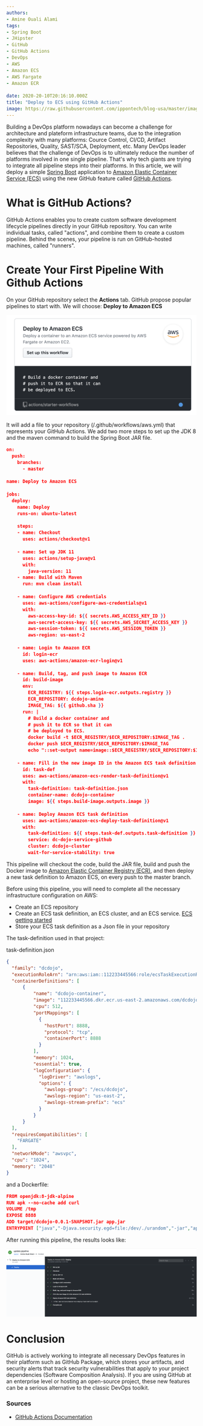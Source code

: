 ```yaml
---
authors:
- Amine Ouali Alami
tags:
- Spring Boot
- JHipster
- GitHub
- GitHub Actions
- DevOps
- AWS
- Amazon ECS
- AWS Fargate
- Amazon ECR

date: 2020-20-10T20:16:10.000Z
title: "Deploy to ECS using GitHub Actions"
image: https://raw.githubusercontent.com/ippontech/blog-usa/master/images/2020/01/deployToEcsWithGithubAction.jpg
---
```


Building a DevOps platform nowadays can become a challenge for architecture and plateform infrastructure teams, due to the integration complexity with many platforms: Cource Control, CI/CD, Artifact Repositories, Quality, SAST/SCA, Deployment, etc. Many DevOps leader believes that the challenge of DevOps is to ultimately reduce the number of platforms involved in one single pipeline.
That's why tech giants are trying to integrate all pipeline steps into their platforms.
In this article, we will deploy a simple [Spring Boot](https://spring.io/projects/spring-boot) application to [Amazon Elastic Container Service (ECS)](https://spring.io/projects/spring-boot) using the new GitHub feature called [GitHub Actions](https://github.com/features/actions).

# What is GitHub Actions?
GitHub Actions enables you to create custom software development lifecycle pipelines directly in your GitHub repository.
You can write individual tasks, called "actions", and combine them to create a custom pipeline.
Behind the scenes, your pipeline is run on GitHub-hosted machines, called "runners".


# Create Your First Pipeline With Github Actions
On your GitHub repository select the **Actions** tab.
GitHub propose popular pipelines to start with. We will choose: **Deploy to Amazon ECS**

![01](https://raw.githubusercontent.com/ippontech/blog-usa/master/images/2020/01/deployToEcsWithGithubAction-01.png)

It will add a file to your repository (/.github/workflows/aws.yml) that represents your GitHub Actions.
We add two more steps to set up the JDK 8 and the maven command to build the Spring Boot JAR file.


```json
on:
  push:
    branches:
      - master

name: Deploy to Amazon ECS

jobs:
  deploy:
    name: Deploy
    runs-on: ubuntu-latest

    steps:
    - name: Checkout
      uses: actions/checkout@v1

    - name: Set up JDK 11
      uses: actions/setup-java@v1
      with:
        java-version: 11
    - name: Build with Maven
      run: mvn clean install

    - name: Configure AWS credentials
      uses: aws-actions/configure-aws-credentials@v1
      with:
        aws-access-key-id: ${{ secrets.AWS_ACCESS_KEY_ID }}
        aws-secret-access-key: ${{ secrets.AWS_SECRET_ACCESS_KEY }}
        aws-session-token: ${{ secrets.AWS_SESSION_TOKEN }}
        aws-region: us-east-2

    - name: Login to Amazon ECR
      id: login-ecr
      uses: aws-actions/amazon-ecr-login@v1
    
    - name: Build, tag, and push image to Amazon ECR
      id: build-image
      env:
        ECR_REGISTRY: ${{ steps.login-ecr.outputs.registry }}
        ECR_REPOSITORY: dcdojo-amine
        IMAGE_TAG: ${{ github.sha }}
      run: |
        # Build a docker container and
        # push it to ECR so that it can
        # be deployed to ECS.
        docker build -t $ECR_REGISTRY/$ECR_REPOSITORY:$IMAGE_TAG .
        docker push $ECR_REGISTRY/$ECR_REPOSITORY:$IMAGE_TAG
        echo "::set-output name=image::$ECR_REGISTRY/$ECR_REPOSITORY:$IMAGE_TAG"

    - name: Fill in the new image ID in the Amazon ECS task definition
      id: task-def
      uses: aws-actions/amazon-ecs-render-task-definition@v1
      with:
        task-definition: task-definition.json
        container-name: dcdojo-container
        image: ${{ steps.build-image.outputs.image }}

    - name: Deploy Amazon ECS task definition
      uses: aws-actions/amazon-ecs-deploy-task-definition@v1
      with:
        task-definition: ${{ steps.task-def.outputs.task-definition }}
        service: dc-dojo-service-github
        cluster: dcdojo-cluster
        wait-for-service-stability: true

```

This pipeline  will checkout the code, build the JAR file, build and push the Docker image to [Amazon Elastic Container Registry (ECR)](https://aws.amazon.com/ecr/), and then  deploy a new task definition to Amazon ECS, on every push to the master branch.

Before using this pipeline, you will need to complete all the necessary infrastructure configuration on AWS:
- Create an ECS repository
- Create an ECS task definition, an ECS cluster, and an ECS service. [ECS getting started](https://us-east-2.console.aws.amazon.com/ecs/home?region=us-east-2#/firstRun)
- Store your ECS task definition as a Json file in your repository

The task-definition used in that project:

task-definition.json
```json
{
  "family": "dcdojo",
  "executionRoleArn": "arn:aws:iam::112233445566:role/ecsTaskExecutionRole",
  "containerDefinitions": [
      {
          "name": "dcdojo-container",
          "image": "112233445566.dkr.ecr.us-east-2.amazonaws.com/dcdojo-amine:4622390a2b34f72y5f389cb62128a305641942cd",
          "cpu": 512,
          "portMappings": [
            {
              "hostPort": 8888,
              "protocol": "tcp",
              "containerPort": 8888
            }
          ],
          "memory": 1024,
          "essential": true,
          "logConfiguration": {
            "logDriver": "awslogs",
            "options": {
              "awslogs-group": "/ecs/dcdojo",
              "awslogs-region": "us-east-2",
              "awslogs-stream-prefix": "ecs"
            }
          }
      }
  ],
  "requiresCompatibilities": [
    "FARGATE"
  ],
  "networkMode": "awsvpc",
  "cpu": "1024",
  "memory": "2048"
}
```

and a Dockerfile:

```json
FROM openjdk:8-jdk-alpine
RUN apk --no-cache add curl
VOLUME /tmp
EXPOSE 8888
ADD target/dcdojo-0.0.1-SNAPSHOT.jar app.jar
ENTRYPOINT ["java","-Djava.security.egd=file:/dev/./urandom","-jar","app.jar"]
```

After running this pipeline, the results looks like:

![02](https://raw.githubusercontent.com/ippontech/blog-usa/master/images/2020/01/deployToEcsWithGithubAction-02.png)



# Conclusion
GitHub is actively working to integrate all necessary DevOps features in their platform such as GitHub Package, which stores your artifacts, and security alerts that track security vulnerabilities that apply to your project dependencies (Software Composition Analysis).
If you are using GitHub at an enterprise level or hosting an open-source project, these new features can be a serious alternative to the classic DevOps toolkit.

### Sources
* [GitHub Actions Documentation](https://help.github.com/en/actions)

